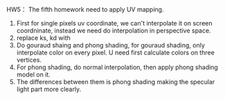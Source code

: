 HW5：
The fifth homework need to apply UV mapping.
1. First for single pixels uv coordinate, we can't interpolate it on screen coordninate, instead we need do interpolation in perspective space.
2. replace ks, kd with 
2. Do gouraud shaing and phong shading, for gouraud shading, only interpolate color on every pixel. U need first calculate colors on three vertices.  
3. For phong shading, do normal interpolation, then apply phong shading model on it.
4. The differences between them is phong shading making the specular light part more clearly. 